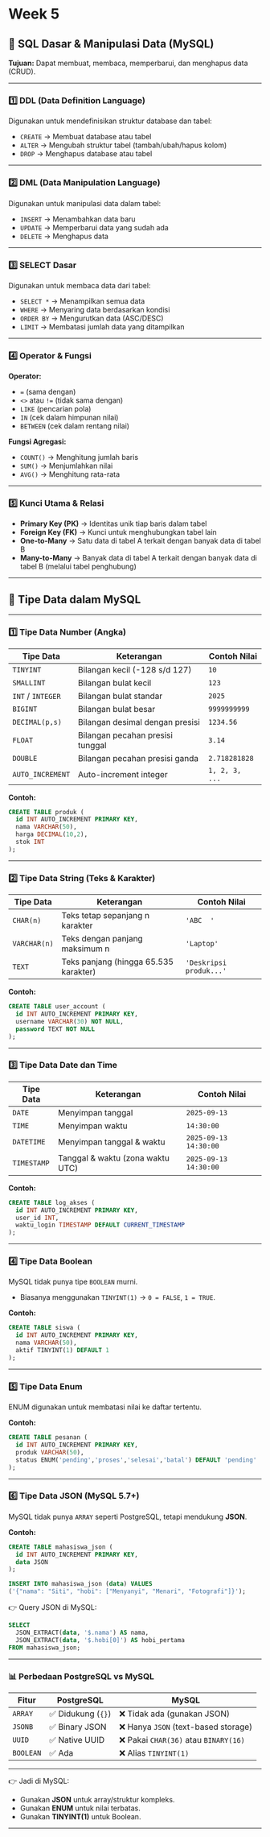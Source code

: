 # Week 5

## 📌 SQL Dasar & Manipulasi Data (MySQL)

**Tujuan:** Dapat membuat, membaca, memperbarui, dan menghapus data (CRUD).

---

### 1️⃣ DDL (Data Definition Language)

Digunakan untuk mendefinisikan struktur database dan tabel:

* `CREATE` → Membuat database atau tabel
* `ALTER` → Mengubah struktur tabel (tambah/ubah/hapus kolom)
* `DROP` → Menghapus database atau tabel

---

### 2️⃣ DML (Data Manipulation Language)

Digunakan untuk manipulasi data dalam tabel:

* `INSERT` → Menambahkan data baru
* `UPDATE` → Memperbarui data yang sudah ada
* `DELETE` → Menghapus data

---

### 3️⃣ SELECT Dasar

Digunakan untuk membaca data dari tabel:

* `SELECT *` → Menampilkan semua data
* `WHERE` → Menyaring data berdasarkan kondisi
* `ORDER BY` → Mengurutkan data (ASC/DESC)
* `LIMIT` → Membatasi jumlah data yang ditampilkan

---

### 4️⃣ Operator & Fungsi

**Operator:**

* `=` (sama dengan)
* `<>` atau `!=` (tidak sama dengan)
* `LIKE` (pencarian pola)
* `IN` (cek dalam himpunan nilai)
* `BETWEEN` (cek dalam rentang nilai)

**Fungsi Agregasi:**

* `COUNT()` → Menghitung jumlah baris
* `SUM()` → Menjumlahkan nilai
* `AVG()` → Menghitung rata-rata

---

### 5️⃣ Kunci Utama & Relasi

* **Primary Key (PK)** → Identitas unik tiap baris dalam tabel
* **Foreign Key (FK)** → Kunci untuk menghubungkan tabel lain
* **One-to-Many** → Satu data di tabel A terkait dengan banyak data di tabel B
* **Many-to-Many** → Banyak data di tabel A terkait dengan banyak data di tabel B (melalui tabel penghubung)

---

## 📌 Tipe Data dalam MySQL

---

### 1️⃣ Tipe Data Number (Angka)

| Tipe Data         | Keterangan                       | Contoh Nilai   |
| ----------------- | -------------------------------- | -------------- |
| `TINYINT`         | Bilangan kecil (-128 s/d 127)    | `10`           |
| `SMALLINT`        | Bilangan bulat kecil             | `123`          |
| `INT` / `INTEGER` | Bilangan bulat standar           | `2025`         |
| `BIGINT`          | Bilangan bulat besar             | `9999999999`   |
| `DECIMAL(p,s)`    | Bilangan desimal dengan presisi  | `1234.56`      |
| `FLOAT`           | Bilangan pecahan presisi tunggal | `3.14`         |
| `DOUBLE`          | Bilangan pecahan presisi ganda   | `2.718281828`  |
| `AUTO_INCREMENT`  | Auto-increment integer           | `1, 2, 3, ...` |

**Contoh:**

```sql
CREATE TABLE produk (
  id INT AUTO_INCREMENT PRIMARY KEY,
  nama VARCHAR(50),
  harga DECIMAL(10,2),
  stok INT
);
```

---

### 2️⃣ Tipe Data String (Teks & Karakter)

| Tipe Data    | Keterangan                            | Contoh Nilai            |
| ------------ | ------------------------------------- | ----------------------- |
| `CHAR(n)`    | Teks tetap sepanjang n karakter       | `'ABC  '`               |
| `VARCHAR(n)` | Teks dengan panjang maksimum n        | `'Laptop'`              |
| `TEXT`       | Teks panjang (hingga 65.535 karakter) | `'Deskripsi produk...'` |

**Contoh:**

```sql
CREATE TABLE user_account (
  id INT AUTO_INCREMENT PRIMARY KEY,
  username VARCHAR(30) NOT NULL,
  password TEXT NOT NULL
);
```

---

### 3️⃣ Tipe Data Date dan Time

| Tipe Data   | Keterangan                       | Contoh Nilai          |
| ----------- | -------------------------------- | --------------------- |
| `DATE`      | Menyimpan tanggal                | `2025-09-13`          |
| `TIME`      | Menyimpan waktu                  | `14:30:00`            |
| `DATETIME`  | Menyimpan tanggal & waktu        | `2025-09-13 14:30:00` |
| `TIMESTAMP` | Tanggal & waktu (zona waktu UTC) | `2025-09-13 14:30:00` |

**Contoh:**

```sql
CREATE TABLE log_akses (
  id INT AUTO_INCREMENT PRIMARY KEY,
  user_id INT,
  waktu_login TIMESTAMP DEFAULT CURRENT_TIMESTAMP
);
```

---

### 4️⃣ Tipe Data Boolean

MySQL tidak punya tipe `BOOLEAN` murni.

* Biasanya menggunakan `TINYINT(1)` → `0 = FALSE`, `1 = TRUE`.

**Contoh:**

```sql
CREATE TABLE siswa (
  id INT AUTO_INCREMENT PRIMARY KEY,
  nama VARCHAR(50),
  aktif TINYINT(1) DEFAULT 1
);
```

---

### 5️⃣ Tipe Data Enum

ENUM digunakan untuk membatasi nilai ke daftar tertentu.

**Contoh:**

```sql
CREATE TABLE pesanan (
  id INT AUTO_INCREMENT PRIMARY KEY,
  produk VARCHAR(50),
  status ENUM('pending','proses','selesai','batal') DEFAULT 'pending'
);
```

---

### 6️⃣ Tipe Data JSON (MySQL 5.7+)

MySQL tidak punya `ARRAY` seperti PostgreSQL, tetapi mendukung **JSON**.

**Contoh:**

```sql
CREATE TABLE mahasiswa_json (
  id INT AUTO_INCREMENT PRIMARY KEY,
  data JSON
);

INSERT INTO mahasiswa_json (data) VALUES
('{"nama": "Siti", "hobi": ["Menyanyi", "Menari", "Fotografi"]}');
```

👉 Query JSON di MySQL:

```sql
SELECT
  JSON_EXTRACT(data, '$.nama') AS nama,
  JSON_EXTRACT(data, '$.hobi[0]') AS hobi_pertama
FROM mahasiswa_json;
```

---

### 📊 Perbedaan PostgreSQL vs MySQL

| Fitur     | PostgreSQL        | MySQL                                |
| --------- | ----------------- | ------------------------------------ |
| `ARRAY`   | ✅ Didukung (`{}`) | ❌ Tidak ada (gunakan JSON)           |
| `JSONB`   | ✅ Binary JSON     | ❌ Hanya `JSON` (text-based storage)  |
| `UUID`    | ✅ Native UUID     | ❌ Pakai `CHAR(36)` atau `BINARY(16)` |
| `BOOLEAN` | ✅ Ada             | ❌ Alias `TINYINT(1)`                 |

---

👉 Jadi di MySQL:

* Gunakan **JSON** untuk array/struktur kompleks.
* Gunakan **ENUM** untuk nilai terbatas.
* Gunakan **TINYINT(1)** untuk Boolean.

---